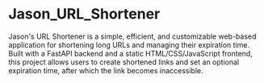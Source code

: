 # Jason_URL_Shortener
 Jason's URL Shortener is a simple, efficient, and customizable web-based application for shortening long URLs and managing their expiration time. Built with a FastAPI backend and a static HTML/CSS/JavaScript frontend, this project allows users to create shortened links and set an optional expiration time, after which the link becomes inaccessible.
